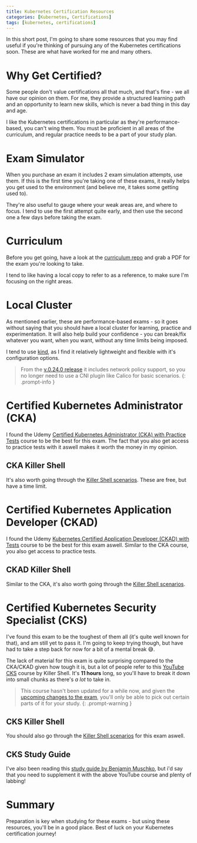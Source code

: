 ```yaml
---
title: Kubernetes Certification Resources
categories: [Kubernetes, Certifications]
tags: [kubernetes, certifications]
---
```


In this short post, I'm going to share some resources that you may find useful if you're thinking of pursuing any of the Kubernetes certifications soon. These are what have worked for me and many others.

# Why Get Certified?

Some people don't value certifications all that much, and that's fine - we all have our opinion on them. For me, they provide a structured learning path and an opportunity to learn new skills, which is never a bad thing in this day and age.

I like the Kubernetes certifications in particular as they're performance-based, you can't wing them. You must be proficient in all areas of the curriculum, and regular practice needs to be a part of your study plan.

# Exam Simulator

When you purchase an exam it includes 2 exam simulation attempts, use them. If this is the first time you're taking one of these exams, it really helps you get used to the environment (and believe me, it takes some getting used to).

They're also useful to gauge where your weak areas are, and where to focus. I tend to use the first attempt quite early, and then use the second one a few days before taking the exam.

# Curriculum

Before you get going, have a look at the [curriculum repo](https://github.com/cncf/curriculum) and grab a PDF for the exam you're looking to take.

I tend to like having a local copy to refer to as a reference, to make sure I'm focusing on the right areas.

# Local Cluster

As mentioned earlier, these are performance-based exams - so it goes without saying that you should have a local cluster for learning, practice and experimentation. It will also help build your confidence - you can break/fix whatever you want, when you want, without any time limits being imposed.

I tend to use [kind](https://kind.sigs.k8s.io/), as I find it relatively lightweight and flexible with it's configuration options.

> From the [v.0.24.0 release](https://github.com/kubernetes-sigs/kind/releases/tag/v0.24.0) it includes network policy support, so you no longer need to use a CNI plugin like Calico for basic scenarios.
{: .prompt-info }

# Certified Kubernetes Administrator (CKA)

I found the Udemy [Certified Kubernetes Administrator (CKA) with Practice Tests](https://www.udemy.com/course/certified-kubernetes-administrator-with-practice-tests/) course to be the best for this exam. The fact that you also get access to practice tests with it aswell makes it worth the money in my opinion.

## CKA Killer Shell

It's also worth going through the [Killer Shell scenarios](https://killercoda.com/cka). These are free, but have a time limit.

# Certified Kubernetes Application Developer (CKAD)

I found the Udemy [Kubernetes Certified Application Developer (CKAD) with Tests](https://www.udemy.com/course/certified-kubernetes-application-developer/) course to be the best for this exam aswell. Similar to the CKA course, you also get access to practice tests.

## CKAD Killer Shell

Similar to the CKA, it's also worth going through the [Killer Shell scenarios](https://killercoda.com/killer-shell-ckad).

# Certified Kubernetes Security Specialist (CKS)

I've found this exam to be the toughest of them all (it's quite well known for that), and am still yet to pass it. I'm going to keep trying though, but have had to take a step back for now for a bit of a mental break 😅.

The lack of material for this exam is quite surprising compared to the CKA/CKAD given how tough it is, but a lot of people refer to this [YouTube CKS](https://youtu.be/d9xfB5qaOfg?si=xPbBVR9_Pts6kk-p) course by Killer Shell. It's **11 hours** long, so you'll have to break it down into small chunks as there's _a lot_ to take in.

> This course hasn't been updated for a while now, and given the [upcoming changes to the exam](https://training.linuxfoundation.org/cks-program-changes/), you'll only be able to pick out certain parts of it for your study.
{: .prompt-warning }

## CKS Killer Shell

You should also go through the [Killer Shell scenarios](https://killercoda.com/killer-shell-cks) for this exam aswell.

## CKS Study Guide

I've also been reading this [study guide by Benjamin Muschko](https://amzn.eu/d/6KReKUL), but i'd say that you need to supplement it with the above YouTube course and plenty of labbing!

# Summary

Preparation is key when studying for these exams - but using these resources, you'll be in a good place. Best of luck on your Kubernetes certification journey!
